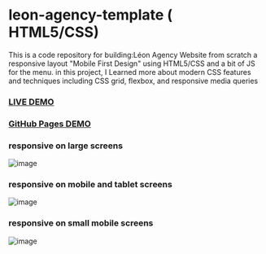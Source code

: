 # leon-agency-template ( HTML5/CSS)

This is a code repository for building:Léon Agency Website from scratch a responsive 
layout "Mobile First Design" using HTML5/CSS and a bit of JS for the menu.
in this project, I Learned more about modern CSS features and techniques including CSS grid, flexbox, and responsive media queries


### <a href="https://agency-website-template.netlify.app/">LIVE DEMO</a>


### <a href="https://saddamarbaa.github.io/leon-agency-website/">GitHub Pages DEMO</a>

### responsive on large screens

![image](https://user-images.githubusercontent.com/51326421/113509527-53402f80-9580-11eb-8981-9c2b47a0fdd1.png)



### responsive on mobile and tablet screens

![image](https://user-images.githubusercontent.com/51326421/113509561-900c2680-9580-11eb-9d15-eb14d58468b8.png)



### responsive on small mobile screens





![image](https://user-images.githubusercontent.com/51326421/113509605-b0d47c00-9580-11eb-95ef-220fe5a23ccd.png)



